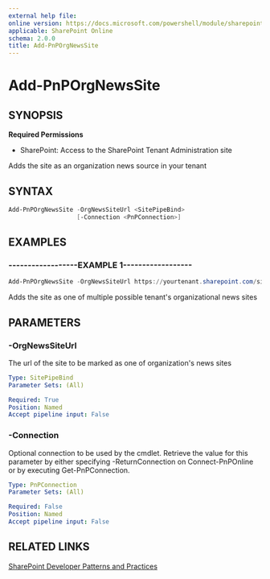 ```yaml
---
external help file:
online version: https://docs.microsoft.com/powershell/module/sharepoint-pnp/add-pnporgnewssite
applicable: SharePoint Online
schema: 2.0.0
title: Add-PnPOrgNewsSite
---
```


# Add-PnPOrgNewsSite

## SYNOPSIS

**Required Permissions**

* SharePoint: Access to the SharePoint Tenant Administration site

Adds the site as an organization news source in your tenant

## SYNTAX 

```powershell
Add-PnPOrgNewsSite -OrgNewsSiteUrl <SitePipeBind>
                   [-Connection <PnPConnection>]
```

## EXAMPLES

### ------------------EXAMPLE 1------------------
```powershell
Add-PnPOrgNewsSite -OrgNewsSiteUrl https://yourtenant.sharepoint.com/sites/news
```

Adds the site as one of multiple possible tenant's organizational news sites

## PARAMETERS

### -OrgNewsSiteUrl
The url of the site to be marked as one of organization's news sites

```yaml
Type: SitePipeBind
Parameter Sets: (All)

Required: True
Position: Named
Accept pipeline input: False
```

### -Connection
Optional connection to be used by the cmdlet. Retrieve the value for this parameter by either specifying -ReturnConnection on Connect-PnPOnline or by executing Get-PnPConnection.

```yaml
Type: PnPConnection
Parameter Sets: (All)

Required: False
Position: Named
Accept pipeline input: False
```

## RELATED LINKS

[SharePoint Developer Patterns and Practices](https://aka.ms/sppnp)